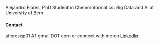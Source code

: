 Alejandro Flores, PhD Student in Chemoinformatics: Big Data and AI at University of Bern

#### Contact
afloresep01 AT gmail DOT com or connect with me on [LinkedIn](https://www.linkedin.com/in/afloresep/).
